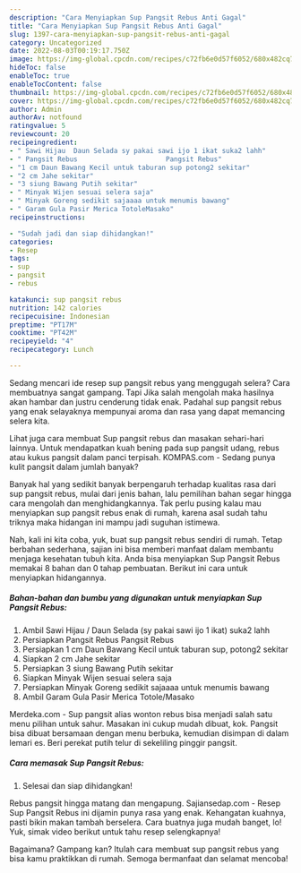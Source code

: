 ```yaml
---
description: "Cara Menyiapkan Sup Pangsit Rebus Anti Gagal"
title: "Cara Menyiapkan Sup Pangsit Rebus Anti Gagal"
slug: 1397-cara-menyiapkan-sup-pangsit-rebus-anti-gagal
category: Uncategorized
date: 2022-08-03T00:19:17.750Z
image: https://img-global.cpcdn.com/recipes/c72fb6e0d57f6052/680x482cq70/sup-pangsit-rebus-foto-resep-utama.jpg
hideToc: false
enableToc: true
enableTocContent: false
thumbnail: https://img-global.cpcdn.com/recipes/c72fb6e0d57f6052/680x482cq70/sup-pangsit-rebus-foto-resep-utama.jpg
cover: https://img-global.cpcdn.com/recipes/c72fb6e0d57f6052/680x482cq70/sup-pangsit-rebus-foto-resep-utama.jpg
author: Admin
authorAv: notfound
ratingvalue: 5
reviewcount: 20
recipeingredient:
- " Sawi Hijau  Daun Selada sy pakai sawi ijo 1 ikat suka2 lahh"
- " Pangsit Rebus                      Pangsit Rebus"
- "1 cm Daun Bawang Kecil untuk taburan sup potong2 sekitar"
- "2 cm Jahe sekitar"
- "3 siung Bawang Putih sekitar"
- " Minyak Wijen sesuai selera saja"
- " Minyak Goreng sedikit sajaaaa untuk menumis bawang"
- " Garam Gula Pasir Merica TotoleMasako"
recipeinstructions:

- "Sudah jadi dan siap dihidangkan!"
categories:
- Resep
tags:
- sup
- pangsit
- rebus

katakunci: sup pangsit rebus 
nutrition: 142 calories
recipecuisine: Indonesian
preptime: "PT17M"
cooktime: "PT42M"
recipeyield: "4"
recipecategory: Lunch

---
```



Sedang mencari ide resep sup pangsit rebus yang menggugah selera? Cara membuatnya sangat gampang. Tapi Jika salah mengolah maka hasilnya akan hambar dan justru cenderung tidak enak. Padahal sup pangsit rebus yang enak selayaknya mempunyai aroma dan rasa yang dapat memancing selera kita.


Lihat juga cara membuat Sup pangsit rebus dan masakan sehari-hari lainnya. Untuk mendapatkan kuah bening pada sup pangsit udang, rebus atau kukus pangsit dalam panci terpisah. KOMPAS.com - Sedang punya kulit pangsit dalam jumlah banyak?

Banyak hal yang sedikit banyak berpengaruh terhadap kualitas rasa dari sup pangsit rebus, mulai dari jenis bahan, lalu pemilihan bahan segar hingga cara mengolah dan menghidangkannya. Tak perlu pusing kalau mau menyiapkan sup pangsit rebus enak di rumah, karena asal sudah tahu triknya maka hidangan ini mampu jadi suguhan istimewa.


Nah, kali ini kita coba, yuk, buat sup pangsit rebus sendiri di rumah. Tetap berbahan sederhana, sajian ini bisa memberi manfaat dalam membantu menjaga kesehatan tubuh kita. Anda bisa menyiapkan Sup Pangsit Rebus memakai 8 bahan dan 0 tahap pembuatan. Berikut ini cara untuk menyiapkan hidangannya.

<!--inarticleads1-->

##### Bahan-bahan dan bumbu yang digunakan untuk menyiapkan Sup Pangsit Rebus:

1. Ambil  Sawi Hijau / Daun Selada (sy pakai sawi ijo 1 ikat) suka2 lahh
1. Persiapkan  Pangsit Rebus                      Pangsit Rebus
1. Persiapkan 1 cm Daun Bawang Kecil untuk taburan sup, potong2 sekitar
1. Siapkan 2 cm Jahe sekitar
1. Persiapkan 3 siung Bawang Putih sekitar
1. Siapkan  Minyak Wijen sesuai selera saja
1. Persiapkan  Minyak Goreng sedikit sajaaaa untuk menumis bawang
1. Ambil  Garam Gula Pasir Merica Totole/Masako


Merdeka.com - Sup pangsit alias wonton rebus bisa menjadi salah satu menu pilihan untuk sahur. Masakan ini cukup mudah dibuat, kok. Pangsit bisa dibuat bersamaan dengan menu berbuka, kemudian disimpan di dalam lemari es. Beri perekat putih telur di sekeliling pinggir pangsit. 

<!--inarticleads2-->

##### Cara memasak Sup Pangsit Rebus:


1. Selesai dan siap dihidangkan!

Rebus pangsit hingga matang dan mengapung. Sajiansedap.com - Resep Sup Pangsit Rebus ini dijamin punya rasa yang enak. Kehangatan kuahnya, pasti bikin makan tambah berselera. Cara buatnya juga mudah banget, lo! Yuk, simak video berikut untuk tahu resep selengkapnya! 

Bagaimana? Gampang kan? Itulah cara membuat sup pangsit rebus yang bisa kamu praktikkan di rumah. Semoga bermanfaat dan selamat mencoba!
